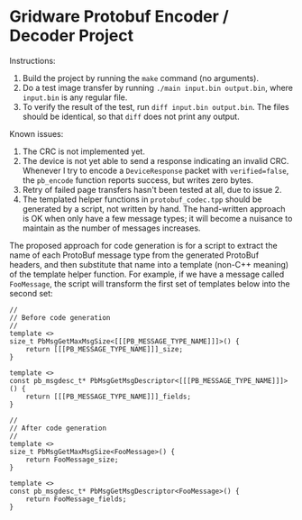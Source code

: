 # Gridware Protobuf Encoder / Decoder Project

Instructions:
1. Build the project by running the `make` command (no arguments).
2. Do a test image transfer by running `./main input.bin output.bin`, where `input.bin` is any regular file.
3. To verify the result of the test, run `diff input.bin output.bin`. The files should be identical, so that `diff` does not print any output.

Known issues:
1. The CRC is not implemented yet.
2. The device is not yet able to send a response indicating an invalid CRC. Whenever I try to encode a `DeviceResponse` packet with `verified=false`, the `pb_encode` function reports success, but writes zero bytes.
3. Retry of failed page transfers hasn't been tested at all, due to issue 2.
4. The templated helper functions in `protobuf_codec.tpp` should be generated by a script, not written by hand. The hand-written approach is OK when only have a few message types; it will become a nuisance to maintain as the number of messages increases. 

The proposed approach for code generation is for a script to extract the name of each ProtoBuf message type from the generated ProtoBuf headers, and then substitute that name into a template (non-C++ meaning) of the template helper function. For example, if we have a message called `FooMessage`, the script will transform the first set of templates below into the second set:

    //
    // Before code generation
    //
    template <>
    size_t PbMsgGetMaxMsgSize<[[[PB_MESSAGE_TYPE_NAME]]]>() { 
        return [[[PB_MESSAGE_TYPE_NAME]]]_size; 
    }

    template <>
    const pb_msgdesc_t* PbMsgGetMsgDescriptor<[[[PB_MESSAGE_TYPE_NAME]]]>() { 
        return [[[PB_MESSAGE_TYPE_NAME]]]_fields; 
    }

    //
    // After code generation
    //
    template <>
    size_t PbMsgGetMaxMsgSize<FooMessage>() { 
        return FooMessage_size; 
    }

    template <>
    const pb_msgdesc_t* PbMsgGetMsgDescriptor<FooMessage>() { 
        return FooMessage_fields; 
    }
